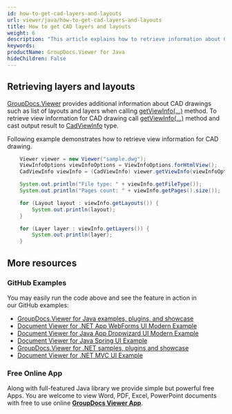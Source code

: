 ```yaml
---
id: how-to-get-cad-layers-and-layouts
url: viewer/java/how-to-get-cad-layers-and-layouts
title: How to get CAD layers and layouts
weight: 6
description: "This article explains how to retrieve information about CAD drawings with GroupDocs.Viewer within your Java applications."
keywords: 
productName: GroupDocs.Viewer for Java
hideChildren: False
---
```

## Retrieving layers and layouts

[GroupDocs.Viewer](https://products.groupdocs.com/viewer) provides additional information about CAD drawings such as list of layouts and layers when calling [getViewInfo(...)](https://apireference.groupdocs.com/viewer/java/com.groupdocs.viewer/Viewer#getViewInfo(com.groupdocs.viewer.options.ViewInfoOptions)) method. To retrieve view information for CAD drawing call [getViewInfo(...)](https://apireference.groupdocs.com/viewer/java/com.groupdocs.viewer/Viewer#getViewInfo(com.groupdocs.viewer.options.ViewInfoOptions)) method and cast output result to [CadViewInfo](https://apireference.groupdocs.com/viewer/java/com.groupdocs.viewer.results/CadViewInfo) type.

Following example demonstrates how to retrieve view information for CAD drawing.

```java
    Viewer viewer = new Viewer("sample.dwg");
    ViewInfoOptions viewInfoOptions = ViewInfoOptions.forHtmlView();
    CadViewInfo viewInfo = (CadViewInfo) viewer.getViewInfo(viewInfoOptions);

    System.out.println("File type: " + viewInfo.getFileType());
    System.out.println("Pages count: " + viewInfo.getPages().size());

    for (Layout layout : viewInfo.getLayouts()) {
        System.out.println(layout);
    }

    for (Layer layer : viewInfo.getLayers()) {
        System.out.println(layer);
    }
```

## More resources
### GitHub Examples
You may easily run the code above and see the feature in action in our GitHub examples:
*   [GroupDocs.Viewer for Java examples, plugins, and showcase](https://github.com/groupdocs-viewer/GroupDocs.Viewer-for-Java)
*   [Document Viewer for .NET App WebForms UI Modern Example](https://github.com/groupdocs-viewer/GroupDocs.Viewer-for-Java-WebForms)    
*   [Document Viewer for Java App Dropwizard UI Modern Example](https://github.com/groupdocs-viewer/GroupDocs.Viewer-for-Java-Dropwizard)    
*   [Document Viewer for Java Spring UI Example](https://github.com/groupdocs-viewer/GroupDocs.Viewer-for-Java-Spring)
*   [GroupDocs.Viewer for .NET samples, plugins and showcase](https://github.com/groupdocs-viewer/GroupDocs.Viewer-for-.NET)
*   [Document Viewer for .NET MVC UI Example](https://github.com/groupdocs-viewer/GroupDocs.Viewer-for-Java-MVC)     

### Free Online App
Along with full-featured Java library we provide simple but powerful free Apps.
You are welcome to view Word, PDF, Excel, PowerPoint documents with free to use online **[GroupDocs Viewer App](https://products.groupdocs.app/viewer)**.